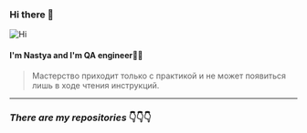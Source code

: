 ### Hi there 👋
![Hi](C:\Users\Nastya\Downloads\image_862509181204218312105.png)
#### I'm Nastya and I'm QA engineer👩‍💻

>Мастерство приходит только с практикой и не может появиться лишь в ходе чтения инструкций.
_______________________________________
### ***There are my repositories*** 👇👇👇

<!--
**anastasiya-kukayeva/anastasiya-kukayeva** is a ✨ _special_ ✨ repository because its `README.md` (this file) appears on your GitHub profile.

Here are some ideas to get you started:

- 🔭 I’m currently working on ...
- 🌱 I’m currently learning ...
- 👯 I’m looking to collaborate on ...
- 🤔 I’m looking for help with ...
- 💬 Ask me about ...
- 📫 How to reach me: ...
- 😄 Pronouns: ...
- ⚡ Fun fact: ...
-->
